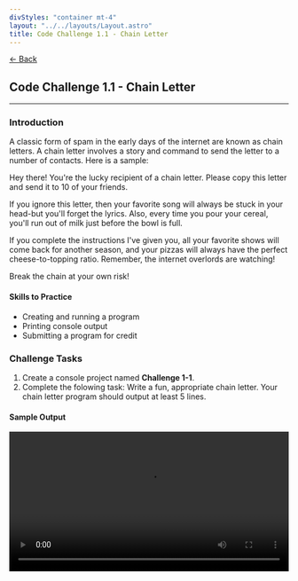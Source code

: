 ```yaml
---
divStyles: "container mt-4"
layout: "../../layouts/Layout.astro"
title: Code Challenge 1.1 - Chain Letter
---
```


[← Back](/code-challenges/)

## Code Challenge 1.1 - Chain Letter

---

### Introduction

A classic form of spam in the early days of the internet are known as chain letters. A chain letter involves a story and command to send the letter to a number of contacts. Here is a sample:

<div class="text-light p-2 my-2 bg-black">

Hey there! You're the lucky recipient of a chain letter. Please copy this letter and send it to 10 of your friends.

If you ignore this letter, then your favorite song will always be stuck in your head-but you'll forget the lyrics. Also, every time you pour your cereal, you'll run out of milk just before the bowl is full. 

If you complete the instructions I've given you, all your favorite shows will come back for another season, and your pizzas will always have the perfect cheese-to-topping ratio. Remember, the internet overlords are watching!

Break the chain at your own risk!

</div>

#### Skills to Practice

- Creating and running a program
- Printing console output
- Submitting a program for credit

### Challenge Tasks

1. Create a console project named **Challenge 1-1**.
2. Complete the folowing task: Write a fun, appropriate chain letter. Your chain letter program should output at least 5 lines.

#### Sample Output

<div class="row">
    <div class="col-sm-12 col-xl-10 offset-xl-1">
        <video src="/courses/code-challenges/code-challenge-1-1-sample.mp4" autoplay loop width="100%"></video>
    </div>
</div>
